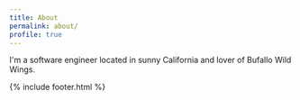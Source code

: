 ```yaml
---
title: About
permalink: about/
profile: true
---
```


I'm a software engineer located in sunny California and lover of Bufallo Wild Wings.



{% include footer.html %}